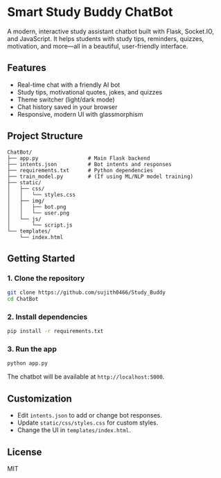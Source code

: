 # Smart Study Buddy ChatBot

A modern, interactive study assistant chatbot built with Flask, Socket.IO, and JavaScript. It helps students with study tips, reminders, quizzes, motivation, and more—all in a beautiful, user-friendly interface.

## Features
- Real-time chat with a friendly AI bot
- Study tips, motivational quotes, jokes, and quizzes
- Theme switcher (light/dark mode)
- Chat history saved in your browser
- Responsive, modern UI with glassmorphism

## Project Structure
```
ChatBot/
├── app.py                # Main Flask backend
├── intents.json          # Bot intents and responses
├── requirements.txt      # Python dependencies
├── train_model.py        # (If using ML/NLP model training)
├── static/
│   ├── css/
│   │   └── styles.css
│   ├── img/
│   │   ├── bot.png
│   │   └── user.png
│   └── js/
│       └── script.js
└── templates/
    └── index.html
```

## Getting Started

### 1. Clone the repository
```bash
git clone https://github.com/sujith0466/Study_Buddy
cd ChatBot
```

### 2. Install dependencies
```bash
pip install -r requirements.txt
```

### 3. Run the app
```bash
python app.py
```

The chatbot will be available at `http://localhost:5000`.

## Customization
- Edit `intents.json` to add or change bot responses.
- Update `static/css/styles.css` for custom styles.
- Change the UI in `templates/index.html`.

## License
MIT
